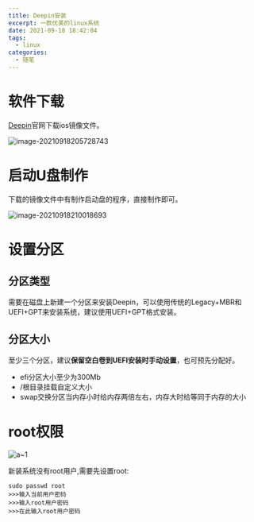 ```yaml
---
title: Deepin安装
excerpt: 一款优美的linux系统
date: 2021-09-18 18:42:04
tags:
  -	linux
categories:
  -	随笔
---
```




# 软件下载

[Deepin](https://www.deepin.org/zh/download/)官网下载ios镜像文件。

![image-20210918205728743](https://gitlab.com/XiubenWu/xiubenwu-images/-/raw/master/img/20210918Deepin1.png)

# 启动U盘制作

下载的镜像文件中有制作启动盘的程序，直接制作即可。

![image-20210918210018693](https://gitlab.com/XiubenWu/xiubenwu-images/-/raw/master/img/20210918Deepin2.png)



# 设置分区

## 分区类型

需要在磁盘上新建一个分区来安装Deepin，可以使用传统的Legacy+MBR和UEFI+GPT来安装系统，建议使用UEFI+GPT格式安装。

## 分区大小

至少三个分区，建议**保留空白卷到UEFI安装时手动设置**，也可预先分配好。

- efi分区大小至少为300Mb
- /根目录挂载自定义大小
- swap交换分区当内存小时给内存两倍左右，内存大时给等同于内存的大小



# root权限

![a~1](https://gitlab.com/XiubenWu/xiubenwu-images/-/raw/master/img/20210918Deepin3.png)

新装系统没有root用户,需要先设置root:

```
sudo passwd root
>>>输入当前用户密码
>>>输入root用户密码
>>>在此输入root用户密码
```

